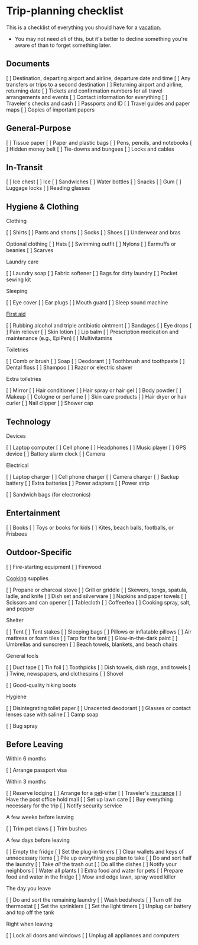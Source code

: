 
# Trip-planning checklist

This is a checklist of everything you should have for a [vacation](fun-vacations.md).

- You may not need *all* of this, but it's better to decline something you're aware of than to forget something later.

## Documents

[ ] Destination, departing airport and airline, departure date and time
[ ] Any transfers or trips to a second destination
[ ] Returning airport and airline, returning date
[ ] Tickets and confirmation numbers for all travel arrangements and events
[ ] Contact information for everything
[ ] Traveler's checks and cash
[ ] Passports and ID
[ ] Travel guides and paper maps
[ ] Copies of important papers

## General-Purpose

[ ] Tissue paper
[ ] Paper and plastic bags
[ ] Pens, pencils, and notebooks
[ ] Hidden money belt
[ ] Tie-downs and bungees
[ ] Locks and cables

## In-Transit

[ ] Ice chest
   [ ] Ice
   [ ] Sandwiches
   [ ] Water bottles
[ ] Snacks
[ ] Gum
[ ] Luggage locks
[ ] Reading glasses

## Hygiene & Clothing

Clothing

[ ] Shirts
[ ] Pants and shorts
[ ] Socks
[ ] Shoes
[ ] Underwear and bras

Optional clothing
[ ] Hats
[ ] Swimming outfit
[ ] Nylons
[ ] Earmuffs or beanies
[ ] Scarves

Laundry care

[ ] Laundry soap
[ ] Fabric softener
[ ] Bags for dirty laundry
[ ] Pocket sewing kit

Sleeping

[ ] Eye cover
[ ] Ear plugs
[ ] Mouth guard
[ ] Sleep sound machine

[First aid](body-firstaid.md)

[ ] Rubbing alcohol and triple antibiotic ointment
[ ] Bandages
[ ] Eye drops
[ ] Pain reliever
[ ] Skin lotion
[ ] Lip balm
[ ] Prescription medication and maintenance (e.g., EpiPen)
[ ] Multivitamins

Toiletries

[ ] Comb or brush
[ ] Soap
[ ] Deodorant
[ ] Toothbrush and toothpaste
[ ] Dental floss
[ ] Shampoo
[ ] Razor or electric shaver

Extra toiletries

[ ] Mirror
[ ] Hair conditioner
[ ] Hair spray or hair gel
[ ] Body powder
[ ] Makeup
[ ] Cologne or perfume
[ ] Skin care products
[ ] Hair dryer or hair curler
[ ] Nail clipper
[ ] Shower cap

## Technology

Devices

[ ] Laptop computer
[ ] Cell phone
[ ] Headphones
[ ] Music player
[ ] GPS device
[ ] Battery alarm clock
[ ] Camera

Electrical

[ ] Laptop charger
[ ] Cell phone charger
[ ] Camera charger
[ ] Backup battery
[ ] Extra batteries
[ ] Power adapters
[ ] Power strip

[ ] Sandwich bags (for electronics)

## Entertainment

[ ] Books
[ ] Toys or books for kids
[ ] Kites, beach balls, footballs, or Frisbees

## Outdoor-Specific

[ ] Fire-starting equipment
[ ] Firewood

[Cooking](cooking-utensils.md) supplies

[ ] Propane or charcoal stove
[ ] Grill or griddle
[ ] Skewers, tongs, spatula, ladle, and knife
[ ] Dish set and silverware
[ ] Napkins and paper towels
[ ] Scissors and can opener
[ ] Tablecloth
[ ] Coffee/tea
[ ] Cooking spray, salt, and pepper

Shelter

[ ] Tent
[ ] Tent stakes
[ ] Sleeping bags
[ ] Pillows or inflatable pillows
[ ] Air mattress or foam tiles
[ ] Tarp for the tent
[ ] Glow-in-the-dark paint
[ ] Umbrellas and sunscreen
[ ] Beach towels, blankets, and beach chairs

General tools

[ ] Duct tape
[ ] Tin foil
[ ] Toothpicks
[ ] Dish towels, dish rags, and towels
[ ] Twine, newspapers, and clothespins
[ ] Shovel

[ ] Good-quality hiking boots

Hygiene

[ ] Disintegrating toilet paper
[ ] Unscented deodorant
[ ] Glasses or contact lenses case with saline
[ ] Camp soap

[ ] Bug spray

## Before Leaving

Within 6 months

[ ] Arrange passport visa

Within 3 months

[ ] Reserve lodging
[ ] Arrange for a [pet](/pets/)-sitter
[ ] Traveler's [insurance](insurance.md)
[ ] Have the post office hold mail
[ ] Set up lawn care
[ ] Buy everything necessary for the trip
[ ] Notify security service

A few weeks before leaving

[ ] Trim pet claws
[ ] Trim bushes

A few days before leaving

[ ] Empty the fridge
[ ] Set the plug-in timers
[ ] Clear wallets and keys of unnecessary items
[ ] Pile up everything you plan to take
[ ] Do and sort half the laundry
[ ] Take *all* the trash out
[ ] Do all the dishes
[ ] Notify your neighbors
[ ] Water all plants
[ ] Extra food and water for pets
[ ] Prepare food and water in the fridge
[ ] Mow and edge lawn, spray weed killer

The day you leave

[ ] Do and sort the remaining laundry
[ ] Wash bedsheets
[ ] Turn off the thermostat
[ ] Set the sprinklers
[ ] Set the light timers
[ ] Unplug car battery and top off the tank

Right when leaving

[ ] Lock all doors and windows
[ ] Unplug all appliances and computers

